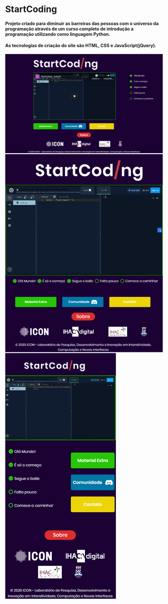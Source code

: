 ﻿# StartCoding
#### Projeto criado para diminuir as barreiras das pessoas com o universo da programação através de um curso completo de introdução a programação utilizando como linguagem Python.

#### As tecnologias de criação do site são HTML, CSS e JavaScript(jQuery).
![myimage-alt-tag](img/desktop-screenshot.png)
![myimage-alt-tag](img/tablet-screenshot.png)
![myimage-alt-tag](img/mobile-screenshot.png)

